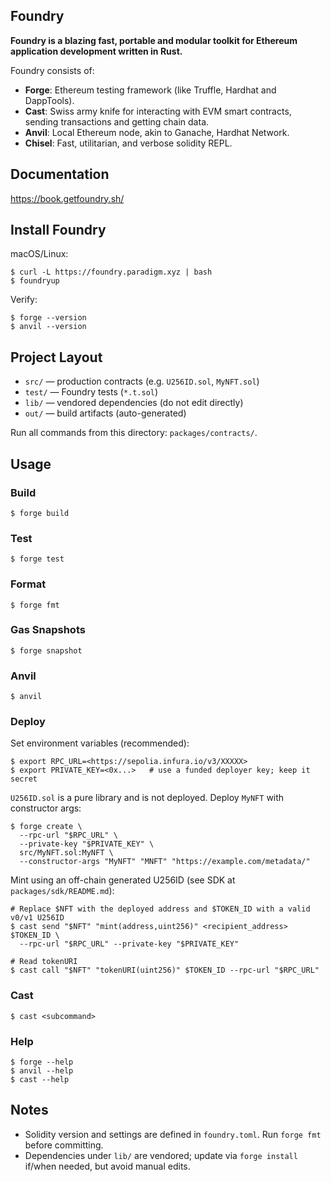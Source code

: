 ## Foundry

**Foundry is a blazing fast, portable and modular toolkit for Ethereum application development written in Rust.**

Foundry consists of:

- **Forge**: Ethereum testing framework (like Truffle, Hardhat and DappTools).
- **Cast**: Swiss army knife for interacting with EVM smart contracts, sending transactions and getting chain data.
- **Anvil**: Local Ethereum node, akin to Ganache, Hardhat Network.
- **Chisel**: Fast, utilitarian, and verbose solidity REPL.

## Documentation

https://book.getfoundry.sh/

## Install Foundry

macOS/Linux:

```shell
$ curl -L https://foundry.paradigm.xyz | bash
$ foundryup
```

Verify:

```shell
$ forge --version
$ anvil --version
```

## Project Layout

- `src/` — production contracts (e.g. `U256ID.sol`, `MyNFT.sol`)
- `test/` — Foundry tests (`*.t.sol`)
- `lib/` — vendored dependencies (do not edit directly)
- `out/` — build artifacts (auto-generated)

Run all commands from this directory: `packages/contracts/`.

## Usage

### Build

```shell
$ forge build
```

### Test

```shell
$ forge test
```

### Format

```shell
$ forge fmt
```

### Gas Snapshots

```shell
$ forge snapshot
```

### Anvil

```shell
$ anvil
```

### Deploy

Set environment variables (recommended):

```shell
$ export RPC_URL=<https://sepolia.infura.io/v3/XXXXX>
$ export PRIVATE_KEY=<0x...>   # use a funded deployer key; keep it secret
```

`U256ID.sol` is a pure library and is not deployed. Deploy `MyNFT` with constructor args:

```shell
$ forge create \
  --rpc-url "$RPC_URL" \
  --private-key "$PRIVATE_KEY" \
  src/MyNFT.sol:MyNFT \
  --constructor-args "MyNFT" "MNFT" "https://example.com/metadata/"
```

Mint using an off-chain generated U256ID (see SDK at `packages/sdk/README.md`):

```shell
# Replace $NFT with the deployed address and $TOKEN_ID with a valid v0/v1 U256ID
$ cast send "$NFT" "mint(address,uint256)" <recipient_address> $TOKEN_ID \
  --rpc-url "$RPC_URL" --private-key "$PRIVATE_KEY"

# Read tokenURI
$ cast call "$NFT" "tokenURI(uint256)" $TOKEN_ID --rpc-url "$RPC_URL"
```

### Cast

```shell
$ cast <subcommand>
```

### Help

```shell
$ forge --help
$ anvil --help
$ cast --help
```

## Notes

- Solidity version and settings are defined in `foundry.toml`. Run `forge fmt` before committing.
- Dependencies under `lib/` are vendored; update via `forge install` if/when needed, but avoid manual edits.
